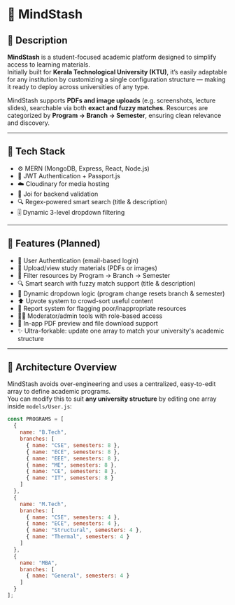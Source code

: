 # 🧠 MindStash

## 📘 Description
**MindStash** is a student-focused academic platform designed to simplify access to learning materials.  
Initially built for **Kerala Technological University (KTU)**, it’s easily adaptable for any institution by customizing a single configuration structure — making it ready to deploy across universities of any type.

MindStash supports **PDFs and image uploads** (e.g. screenshots, lecture slides), searchable via both **exact and fuzzy matches**. Resources are categorized by **Program → Branch → Semester**, ensuring clean relevance and discovery.

---

## 🧰 Tech Stack
- ⚙️ MERN (MongoDB, Express, React, Node.js)
- 🔐 JWT Authentication + Passport.js
- ☁️ Cloudinary for media hosting
- 🧮 Joi for backend validation
- 🔍 Regex-powered smart search (title & description)
- 🎚️ Dynamic 3-level dropdown filtering

---

## 🚀 Features (Planned)
- 🔑 User Authentication (email-based login)
- 📁 Upload/view study materials (PDFs or images)
- 🧭 Filter resources by Program → Branch → Semester
- 🔍 Smart search with fuzzy match support (title & description)
- 🔄 Dynamic dropdown logic (program change resets branch & semester)
- ⬆️ Upvote system to crowd-sort useful content
- 🚨 Report system for flagging poor/inappropriate resources
- 🧑‍⚖️ Moderator/admin tools with role-based access
- 📄 In-app PDF preview and file download support
- ✨ Ultra-forkable: update one array to match your university's academic structure

---

## 🧱 Architecture Overview

MindStash avoids over-engineering and uses a centralized, easy-to-edit array to define academic programs.  
You can modify this to suit **any university structure** by editing one array inside `models/User.js`:

```js
const PROGRAMS = [
  {
    name: "B.Tech",
    branches: [
      { name: "CSE", semesters: 8 },
      { name: "ECE", semesters: 8 },
      { name: "EEE", semesters: 8 },
      { name: "ME", semesters: 8 },
      { name: "CE", semesters: 8 },
      { name: "IT", semesters: 8 }
    ]
  },
  {
    name: "M.Tech",
    branches: [
      { name: "CSE", semesters: 4 },
      { name: "ECE", semesters: 4 },
      { name: "Structural", semesters: 4 },
      { name: "Thermal", semesters: 4 }
    ]
  },
  {
    name: "MBA",
    branches: [
      { name: "General", semesters: 4 }
    ]
  }
];
